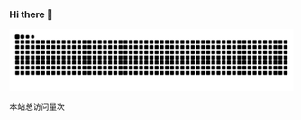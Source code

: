 ### Hi there 👋

![snake-animate](https://raw.githubusercontent.com/JhouXu/jhouxu/output/github-contribution-grid-snake-dark.svg)

<script async src="//busuanzi.ibruce.info/busuanzi/2.3/busuanzi.pure.mini.js"></script>

<span id="busuanzi_container_site_pv">本站总访问量<span id="busuanzi_value_site_pv"></span>次</span>
